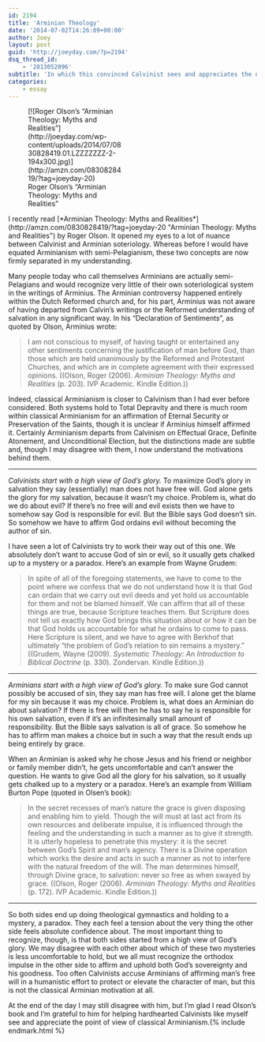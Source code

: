 ```yaml
---
id: 2194
title: 'Arminian Theology'
date: '2014-07-02T14:26:09+00:00'
author: Joey
layout: post
guid: 'http://joeyday.com/?p=2194'
dsq_thread_id:
    - '2813052096'
subtitle: 'In which this convinced Calvinist sees and appreciates the nuances of classical Arminianism'
categories:
    - essay
---
```


<figure aria-describedby="caption-attachment-2195" class="wp-caption alignleft" id="attachment_2195" style="width: 194px">[![Roger Olson’s “Arminian Theology: Myths and Realities”](http://joeyday.com/wp-content/uploads/2014/07/0830828419.01.LZZZZZZZ-2-194x300.jpg)](http://amzn.com/0830828419/?tag=joeyday-20)<figcaption class="wp-caption-text" id="caption-attachment-2195">Roger Olson’s “Arminian Theology: Myths and Realities”</figcaption></figure> I recently read [*Arminian Theology: Myths and Realities*](http://amzn.com/0830828419/?tag=joeyday-20 "Arminian Theology: Myths and Realities") by Roger Olson. It opened my eyes to a lot of nuance between Calvinist and Arminian soteriology. Whereas before I would have equated Arminianism with semi-Pelagianism, these two concepts are now firmly separated in my understanding.

Many people today who call themselves Arminians are actually semi-Pelagians and would recognize very little of their own soteriological system in the writings of Arminius. The Arminian controversy happened entirely within the Dutch Reformed church and, for his part, Arminius was not aware of having departed from Calvin’s writings or the Reformed understanding of salvation in any significant way. In his “Declaration of Sentiments”, as quoted by Olson, Arminius wrote:

> I am not conscious to myself, of having taught or entertained any other sentiments concerning the justification of man before God, than those which are held unanimously by the Reformed and Protestant Churches, and which are in complete agreement with their expressed opinions. ((Olson, Roger (2006). *Arminian Theology: Myths and Realities* (p. 203). IVP Academic. Kindle Edition.))

Indeed, classical Arminianism is closer to Calvinism than I had ever before considered. Both systems hold to Total Depravity and there is much room within classical Arminianism for an affirmation of Eternal Security or Preservation of the Saints, though it is unclear if Arminius himself affirmed it. Certainly Arminianism departs from Calvinism on Effectual Grace, Definite Atonement, and Unconditional Election, but the distinctions made are subtle and, though I may disagree with them, I now understand the motivations behind them.

- - - - - -

*Calvinists start with a high view of God’s glory.* To maximize God’s glory in salvation they say (essentially) man does not have free will. God alone gets the glory for my salvation, because it wasn’t my choice. Problem is, what do we do about evil? If there’s no free will and evil exists then we have to somehow say God is responsible for evil. But the Bible says God doesn’t sin. So somehow we have to affirm God ordains evil without becoming the author of sin.

I have seen a lot of Calvinists try to work their way out of this one. We absolutely don’t want to accuse God of sin or evil, so it usually gets chalked up to a mystery or a paradox. Here’s an example from Wayne Grudem:

> In spite of all of the foregoing statements, we have to come to the point where we confess that we do not understand how it is that God can ordain that we carry out evil deeds and yet hold us accountable for them and not be blamed himself. We can affirm that all of these things are true, because Scripture teaches them. But Scripture does not tell us exactly how God brings this situation about or how it can be that God holds us accountable for what he ordains to come to pass. Here Scripture is silent, and we have to agree with Berkhof that ultimately “the problem of God’s relation to sin remains a mystery.” ((Grudem, Wayne (2009). *Systematic Theology: An Introduction to Biblical Doctrine* (p. 330). Zondervan. Kindle Edition.))

- - - - - -

*Arminians start with a high view of God’s glory.* To make sure God cannot possibly be accused of sin, they say man has free will. I alone get the blame for my sin because it was my choice. Problem is, what does an Arminian do about salvation? If there is free will then he has to say he is responsible for his own salvation, even if it’s an infinitesimally small amount of responsibility. But the Bible says salvation is all of grace. So somehow he has to affirm man makes a choice but in such a way that the result ends up being entirely by grace.

When an Arminian is asked why he chose Jesus and his friend or neighbor or family member didn’t, he gets uncomfortable and can’t answer the question. He wants to give God all the glory for his salvation, so it usually gets chalked up to a mystery or a paradox. Here’s an example from William Burton Pope (quoted in Olsen’s book):

> In the secret recesses of man’s nature the grace is given disposing and enabling him to yield. Though the will must at last act from its own resources and deliberate impulse, it is influenced through the feeling and the understanding in such a manner as to give it strength. It is utterly hopeless to penetrate this mystery: it is the secret between God’s Spirit and man’s agency. There is a Divine operation which works the desire and acts in such a manner as not to interfere with the natural freedom of the will. The man determines himself, through Divine grace, to salvation: never so free as when swayed by grace. ((Olson, Roger (2006). *Arminian Theology: Myths and Realities* (p. 172). IVP Academic. Kindle Edition.))

- - - - - -

So both sides end up doing theological gymnastics and holding to a mystery, a paradox. They each feel a tension about the very thing the other side feels absolute confidence about. The most important thing to recognize, though, is that both sides started from a high view of God’s glory. We may disagree with each other about which of these two mysteries is less uncomfortable to hold, but we all must recognize the orthodox impulse in the other side to affirm and uphold both God’s sovereignty and his goodness. Too often Calvinists accuse Arminians of affirming man’s free will in a humanistic effort to protect or elevate the character of man, but this is not the classical Arminian motivation at all.

At the end of the day I may still disagree with him, but I’m glad I read Olson’s book and I’m grateful to him for helping hardhearted Calvinists like myself see and appreciate the point of view of classical Arminianism.{% include endmark.html %}